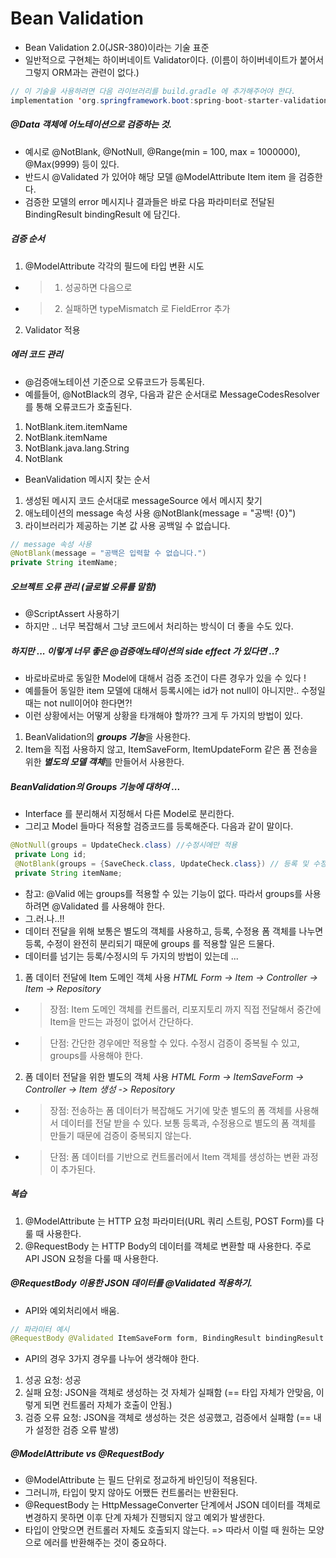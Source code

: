 # Bean Validation
- Bean Validation 2.0(JSR-380)이라는 기술 표준
- 일반적으로 구현체는 하이버네이트 Validator이다. (이름이 하이버네이트가 붙어서 그렇지 ORM과는 관련이 없다.)
```java
// 이 기술을 사용하려면 다음 라이브러리를 build.gradle 에 추가해주어야 한다.
implementation 'org.springframework.boot:spring-boot-starter-validation'
```
##### @Data 객체에 어노테이션으로 검증하는 것.
- 예시로 @NotBlank, @NotNull, @Range(min = 100, max = 1000000), @Max(9999) 등이 있다.
- 반드시 @Validated 가 있어야 해당 모델 @ModelAttribute Item item 을 검증한다.
- 검증한 모델의 error 메시지나 결과들은 바로 다음 파라미터로 전달된 BindingResult bindingResult 에 담긴다.

##### 검증 순서
1. @ModelAttribute 각각의 필드에 타입 변환 시도
- > 1. 성공하면 다음으로
- > 2. 실패하면 typeMismatch 로 FieldError 추가
2. Validator 적용

##### 에러 코드 관리
- @검증애노테이션 기준으로 오류코드가 등록된다.
- 예를들어, @NotBlack의 경우, 다음과 같은 순서대로 MessageCodesResolver 를 통해 오류코드가 호출된다.
1. NotBlank.item.itemName
2. NotBlank.itemName
3. NotBlank.java.lang.String
4. NotBlank
- BeanValidation 메시지 찾는 순서
1. 생성된 메시지 코드 순서대로 messageSource 에서 메시지 찾기
2. 애노테이션의 message 속성 사용 @NotBlank(message = "공백! {0}")
3. 라이브러리가 제공하는 기본 값 사용 공백일 수 없습니다.
```java
// message 속성 사용
@NotBlank(message = "공백은 입력할 수 없습니다.")
private String itemName;
```
##### 오브젝트 오류 관리 (글로벌 오류를 말함)
- @ScriptAssert 사용하기
- 하지만 .. 너무 복잡해서 그냥 코드에서 처리하는 방식이 더 좋을 수도 있다.

##### 하지만 ... 이렇게 너무 좋은 @검증애노테이션의 side effect 가 있다면 ..?
- 바로바로바로 동일한 Model에 대해서 검증 조건이 다른 경우가 있을 수 있다 !
- 예를들어 동일한 item 모델에 대해서 등록시에는 id가 not null이 아니지만.. 수정일 때는 not null이어야 한다면?!
- 이런 상황에서는 어떻게 상황을 타개해야 할까?? 크게 두 가지의 방법이 있다.
1. BeanValidation의 ***groups 기능***을 사용한다.
2. Item을 직접 사용하지 않고, ItemSaveForm, ItemUpdateForm 같은 폼 전송을 위한 ***별도의 모델 객체***를 만들어서 사용한다.

##### BeanValidation의 Groups 기능에 대하여 ...
- Interface 를 분리해서 지정해서 다른 Model로 분리한다.
- 그리고 Model 들마다 적용할 검증코드를 등록해준다. 다음과 같이 말이다.
```java
@NotNull(groups = UpdateCheck.class) //수정시에만 적용
 private Long id;
 @NotBlank(groups = {SaveCheck.class, UpdateCheck.class}) // 등록 및 수정 둘다 적
 private String itemName;
```
- 참고: @Valid 에는 groups를 적용할 수 있는 기능이 없다. 따라서 groups를 사용하려면 @Validated 를 사용해야 한다.
- 그.러.나..!!
- 데이터 전달을 위해 보통은 별도의 객체를 사용하고, 등록, 수정용 폼 객체를 나누면 등록, 수정이 완전히 분리되기 때문에 groups 를 적용할 일은 드물다.
- 데이터를 넘기는 등록/수정시의 두 가지의 방법이 있는데 ...
1. 폼 데이터 전달에 Item 도메인 객체 사용
*HTML Form -> Item -> Controller -> Item -> Repository*
- > 장점: Item 도메인 객체를 컨트롤러, 리포지토리 까지 직접 전달해서 중간에 Item을 만드는 과정이 없어서 간단하다.
- > 단점: 간단한 경우에만 적용할 수 있다. 수정시 검증이 중복될 수 있고, groups를 사용해야 한다.
2. 폼 데이터 전달을 위한 별도의 객체 사용
*HTML Form -> ItemSaveForm -> Controller -> Item 생성 -> Repository*
- > 장점: 전송하는 폼 데이터가 복잡해도 거기에 맞춘 별도의 폼 객체를 사용해서 데이터를 전달 받을 수 있다.
  > 보통 등록과, 수정용으로 별도의 폼 객체를 만들기 때문에 검증이 중복되지 않는다.
- > 단점: 폼 데이터를 기반으로 컨트롤러에서 Item 객체를 생성하는 변환 과정이 추가된다.
  

##### 복습
1. @ModelAttribute 는 HTTP 요청 파라미터(URL 쿼리 스트링, POST Form)를 다룰 때 사용한다.
2. @RequestBody 는 HTTP Body의 데이터를 객체로 변환할 때 사용한다. 주로 API JSON 요청을 다룰 때 사용한다.

##### @RequestBody 이용한 JSON 데이터를 @Validated 적용하기.
- API와 예외처리에서 배움.
```java
// 파라미터 예시
@RequestBody @Validated ItemSaveForm form, BindingResult bindingResult
```
- API의 경우 3가지 경우를 나누어 생각해야 한다.
1. 성공 요청: 성공
2. 실패 요청: JSON을 객체로 생성하는 것 자체가 실패함 (== 타입 자체가 안맞음, 이렇게 되면 컨트롤러 자체가 호출이 안됨.)
3. 검증 오류 요청: JSON을 객체로 생성하는 것은 성공했고, 검증에서 실패함 (== 내가 설정한 검증 오류 발생)

##### @ModelAttribute vs @RequestBody
- @ModelAttribute 는 필드 단위로 정교하게 바인딩이 적용된다.
- 그러니까, 타입이 맞지 않아도 어쨌든 컨트롤러는 반환된다.
- @RequestBody 는 HttpMessageConverter 단계에서 JSON 데이터를 객체로 변경하지 못하면 이후 단계 자체가 진행되지 않고 예외가 발생한다.
- 타입이 안맞으면 컨트롤러 자체도 호출되지 않는다. => 따라서 이럴 때 원하는 모양으로 에러를 반환해주는 것이 중요하다.
